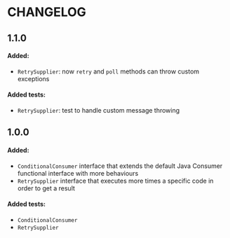 # CHANGELOG

## 1.1.0

#### Added:

- ```RetrySupplier```: now ```retry``` and ```poll``` methods can throw custom exceptions

#### Added tests:

- ```RetrySupplier```: test to handle custom message throwing


## 1.0.0

#### Added:

- ```ConditionalConsumer``` interface that extends the default Java Consumer functional interface with more behaviours
- ```RetrySupplier``` interface that executes more times a specific code in order to get a result

#### Added tests:

- ```ConditionalConsumer```
- ```RetrySupplier```
